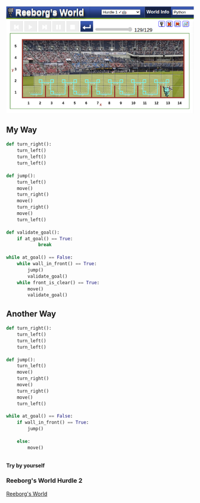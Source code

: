

![exercise](../img/reeborg01.png)


## My Way
```python
def turn_right():
    turn_left()
    turn_left()
    turn_left()

def jump():
    turn_left()
    move()
    turn_right()
    move()
    turn_right()
    move()
    turn_left()

def validate_goal():
    if at_goal() == True:
            break

while at_goal() == False:
    while wall_in_front() == True:
        jump()
        validate_goal()
    while front_is_clear() == True:
        move()
        validate_goal()
```

## Another Way

```python
def turn_right():
    turn_left()
    turn_left()
    turn_left()

def jump():
    turn_left()
    move()
    turn_right()
    move()
    turn_right()
    move()
    turn_left()

while at_goal() == False:
    if wall_in_front() == True:
        jump()
       
    else:
        move()
    
```

**Try by yourself**

### Reeborg's World Hurdle 2
[ Reeborg's World ](https://reeborg.ca/reeborg.html?lang=en&mode=python&menu=worlds%2Fmenus%2Freeborg_intro_en.json&name=Hurdle%202&url=worlds%2Ftutorial_en%2Fhurdle2.json)

